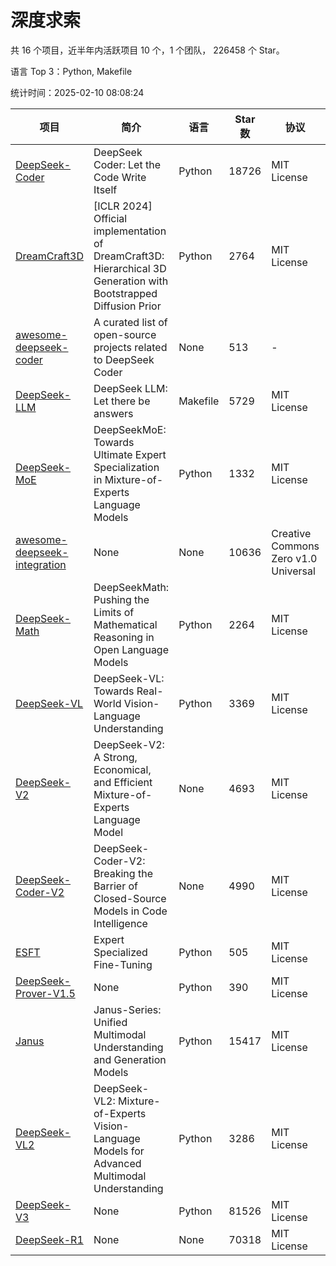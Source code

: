 # 深度求索

共 16 个项目，近半年内活跃项目 10 个，1 个团队， 226458 个 Star。

语言 Top 3：Python, Makefile

统计时间：2025-02-10 08:08:24

| 项目 | 简介 | 语言 | Star 数 | 协议 | 创建时间 | 最后更新时间 | 最后提交时间 |
| --- | --- | --- | --- | --- | --- | --- | --- |
| [DeepSeek-Coder](https://github.com/deepseek-ai/DeepSeek-Coder) | DeepSeek Coder: Let the Code Write Itself | Python | 18726 | MIT License | 2023-10-20 | 2025-02-10 | 2024-05-21 |
| [DreamCraft3D](https://github.com/deepseek-ai/DreamCraft3D) | [ICLR 2024] Official implementation of DreamCraft3D: Hierarchical 3D Generation with Bootstrapped Diffusion Prior | Python | 2764 | MIT License | 2023-10-23 | 2025-02-10 | 2024-08-21 |
| [awesome-deepseek-coder](https://github.com/deepseek-ai/awesome-deepseek-coder) | A curated list of open-source projects related to DeepSeek Coder | None | 513 | - | 2023-11-06 | 2025-02-10 | 2024-04-03 |
| [DeepSeek-LLM](https://github.com/deepseek-ai/DeepSeek-LLM) | DeepSeek LLM: Let there be answers | Makefile | 5729 | MIT License | 2023-11-29 | 2025-02-10 | 2024-02-04 |
| [DeepSeek-MoE](https://github.com/deepseek-ai/DeepSeek-MoE) | DeepSeekMoE: Towards Ultimate Expert Specialization in Mixture-of-Experts Language Models | Python | 1332 | MIT License | 2024-01-02 | 2025-02-10 | 2024-01-16 |
| [awesome-deepseek-integration](https://github.com/deepseek-ai/awesome-deepseek-integration) | None | None | 10636 | Creative Commons Zero v1.0 Universal | 2024-01-11 | 2025-02-10 | 2025-02-08 |
| [DeepSeek-Math](https://github.com/deepseek-ai/DeepSeek-Math) | DeepSeekMath: Pushing the Limits of Mathematical Reasoning in Open Language Models | Python | 2264 | MIT License | 2024-02-05 | 2025-02-10 | 2024-04-15 |
| [DeepSeek-VL](https://github.com/deepseek-ai/DeepSeek-VL) | DeepSeek-VL: Towards Real-World Vision-Language Understanding | Python | 3369 | MIT License | 2024-03-07 | 2025-02-10 | 2024-04-24 |
| [DeepSeek-V2](https://github.com/deepseek-ai/DeepSeek-V2) | DeepSeek-V2: A Strong, Economical, and Efficient Mixture-of-Experts Language Model | None | 4693 | MIT License | 2024-04-22 | 2025-02-10 | 2024-09-25 |
| [DeepSeek-Coder-V2](https://github.com/deepseek-ai/DeepSeek-Coder-V2) | DeepSeek-Coder-V2: Breaking the Barrier of Closed-Source Models in Code Intelligence | None | 4990 | MIT License | 2024-06-14 | 2025-02-10 | 2024-09-24 |
| [ESFT](https://github.com/deepseek-ai/ESFT) | Expert Specialized Fine-Tuning | Python | 505 | MIT License | 2024-07-04 | 2025-02-10 | 2024-09-22 |
| [DeepSeek-Prover-V1.5](https://github.com/deepseek-ai/DeepSeek-Prover-V1.5) | None | Python | 390 | MIT License | 2024-08-15 | 2025-02-10 | 2024-08-16 |
| [Janus](https://github.com/deepseek-ai/Janus) | Janus-Series: Unified Multimodal Understanding and Generation Models | Python | 15417 | MIT License | 2024-10-18 | 2025-02-10 | 2025-02-01 |
| [DeepSeek-VL2](https://github.com/deepseek-ai/DeepSeek-VL2) | DeepSeek-VL2: Mixture-of-Experts Vision-Language Models for Advanced Multimodal Understanding | Python | 3286 | MIT License | 2024-12-13 | 2025-02-10 | 2025-02-09 |
| [DeepSeek-V3](https://github.com/deepseek-ai/DeepSeek-V3) | None | Python | 81526 | MIT License | 2024-12-26 | 2025-02-10 | 2025-02-08 |
| [DeepSeek-R1](https://github.com/deepseek-ai/DeepSeek-R1) | None | None | 70318 | MIT License | 2025-01-20 | 2025-02-10 | 2025-02-08 |
